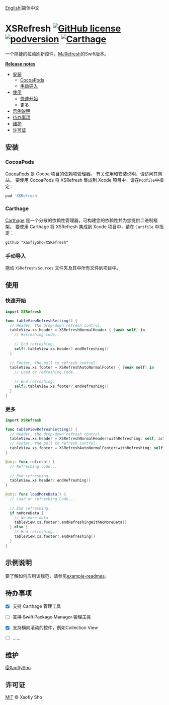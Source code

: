 [English](../README.md)|简体中文

# XSRefresh [![GitHub license](https://img.shields.io/badge/license-MIT-lightgrey.svg?style=flat)](./LICENSE) [![podversion](https://img.shields.io/cocoapods/v/XSRefresh.svg?style=flat)](https://cocoapods.org/pods/XSRefresh) [![Carthage](https://img.shields.io/badge/Carthage-compatible-4BC51D?style=flat)](https://github.com/Carthage/Carthage)

一个简捷的拉动刷新控件，[MJRefresh](https://github.com/CoderMJLee/MJRefresh)的Swift版本。

**[Release notes](../RELEASE/RELEASE.md)**

- [安装](#安装)
  - [CocoaPods](#cocoapods)
  - [手动导入](#手动导入)
- [使用](#使用)
  - [快速开始](#快速开始)
  - [更多](#更多)
- [示例说明](#示例说明)
- [待办事项](#待办事项)
- [维护](#维护)
- [许可证](#许可证)

## 安装

### CocoaPods

[CocoaPods](https://cocoapods.org/) 是 Cocoa 项目的依赖项管理器。 有关使用和安装说明，请访问其网站。 要使用 CocoaPods 将 XSRefresh 集成到 Xcode 项目中，请在`Podfile`中指定：

```ruby
pod 'XSRefresh'
```

### Carthage

[Carthage](https://github.com/Carthage/Carthage) 是一个分散的依赖性管理器，可构建您的依赖性并为您提供二进制框架。 要使用 Carthage 将 XSRefresh 集成到 Xcode 项目中，请在 `Cartfile` 中指定：

```
github "XaoflySho/XSRefresh"
```

### 手动导入

拖动 `XSRefresh/Sources` 文件夹及其中所有文件到项目中。

## 使用

### 快速开始

```swift
import XSRefresh

func tableViewRefreshSetting() {
  // Header, the drop-down refresh control.
  tableView.xs.header = XSRefreshNormalHeader { [weak self] in
    // Refreshing code...
	  
    // End refreshing.
    self?.tableView.xs.header?.endRefreshing()
  }
	
  // Footer, the pull to refresh control.
  tableView.xs.footer = XSRefreshAutoNormalFooter { [weak self] in
    // Load or refreshing Code...
    
    // End refreshing.
    self?.tableView.xs.footer?.endRefreshing()
  }
}
```

### 更多

```swift
import XSRefresh

func tableViewRefreshSetting() {
  // Header, the drop-down refresh control.
  tableView.xs.header = XSRefreshNormalHeader(withRefreshing: self, action: #selector(refresh))
  // Footer, the pull to refresh control.
  tableView.xs.footer = XSRefreshAutoNormalFooter(withRefreshing: self, action: #selector(loadMoreData))
}

@objc func refresh() {
  // Refreshing code...
  
  // End refreshing.
  tableView.xs.header?.endRefreshing()
}

@objc func loadMoreData() {
  // Load or refreshing Code...
  
  // End refreshing.
  if noMoreData {
    // No more data.
    tableView.xs.footer?.endRefreshingWithNoMoreData()
  } else {
    // End refreshing.
    tableView.xs.footer?.endRefreshing()
  }
}
```

## 示例说明

要了解如何应用该规范，请参见[example-readmes](EXAMPLE-README.zh_CN.md)。

## 待办事项

- [x] 支持 Carthage 管理工具

- [ ] ~~支持 Swift Package Manager 管理工具~~

- [x] 支持横向滚动的控件，例如Collection View

- [ ] ......

## 维护

[@XaoflySho](https://github.com/XaoflySho).

## 许可证

[MIT](../LICENSE) © Xaofly Sho

